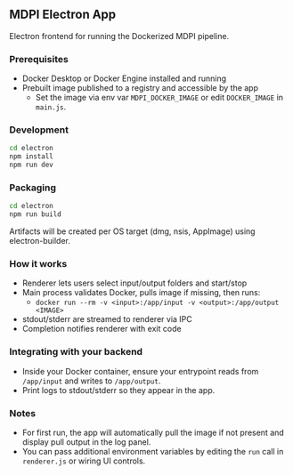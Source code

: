 ## MDPI Electron App

Electron frontend for running the Dockerized MDPI pipeline.

### Prerequisites
- Docker Desktop or Docker Engine installed and running
- Prebuilt image published to a registry and accessible by the app
  - Set the image via env var `MDPI_DOCKER_IMAGE` or edit `DOCKER_IMAGE` in `main.js`.

### Development
```bash
cd electron
npm install
npm run dev
```

### Packaging
```bash
cd electron
npm run build
```
Artifacts will be created per OS target (dmg, nsis, AppImage) using electron-builder.

### How it works
- Renderer lets users select input/output folders and start/stop
- Main process validates Docker, pulls image if missing, then runs:
  - `docker run --rm -v <input>:/app/input -v <output>:/app/output <IMAGE>`
- stdout/stderr are streamed to renderer via IPC
- Completion notifies renderer with exit code

### Integrating with your backend
- Inside your Docker container, ensure your entrypoint reads from `/app/input` and writes to `/app/output`.
- Print logs to stdout/stderr so they appear in the app.

### Notes
- For first run, the app will automatically pull the image if not present and display pull output in the log panel.
- You can pass additional environment variables by editing the `run` call in `renderer.js` or wiring UI controls.


